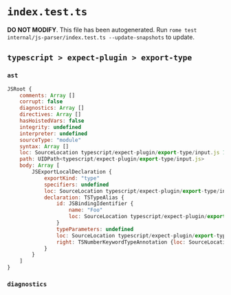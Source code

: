 # `index.test.ts`

**DO NOT MODIFY**. This file has been autogenerated. Run `rome test internal/js-parser/index.test.ts --update-snapshots` to update.

## `typescript > expect-plugin > export-type`

### `ast`

```javascript
JSRoot {
	comments: Array []
	corrupt: false
	diagnostics: Array []
	directives: Array []
	hasHoistedVars: false
	integrity: undefined
	interpreter: undefined
	sourceType: "module"
	syntax: Array []
	loc: SourceLocation typescript/expect-plugin/export-type/input.js 1:0-2:0
	path: UIDPath<typescript/expect-plugin/export-type/input.js>
	body: Array [
		JSExportLocalDeclaration {
			exportKind: "type"
			specifiers: undefined
			loc: SourceLocation typescript/expect-plugin/export-type/input.js 1:0-1:25
			declaration: TSTypeAlias {
				id: JSBindingIdentifier {
					name: "Foo"
					loc: SourceLocation typescript/expect-plugin/export-type/input.js 1:12-1:15 (Foo)
				}
				typeParameters: undefined
				loc: SourceLocation typescript/expect-plugin/export-type/input.js 1:7-1:25
				right: TSNumberKeywordTypeAnnotation {loc: SourceLocation typescript/expect-plugin/export-type/input.js 1:18-1:24}
			}
		}
	]
}
```

### `diagnostics`

```

```
